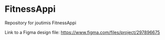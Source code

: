 # FitnessAppi
Repository for joutimis FitnessAppi


Link to a Figma design file: https://www.figma.com/files/project/297896675